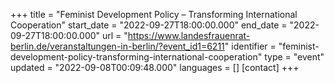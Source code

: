 +++
title = "Feminist Development Policy – Transforming International Cooperation"
start_date = "2022-09-27T18:00:00.000"
end_date = "2022-09-27T18:00:00.000"
url = "https://www.landesfrauenrat-berlin.de/veranstaltungen-in-berlin/?event_id1=6211"
identifier = "feminist-development-policy-transforming-international-cooperation"
type = "event"
updated = "2022-09-08T00:09:48.000"
languages = []
[contact]
+++